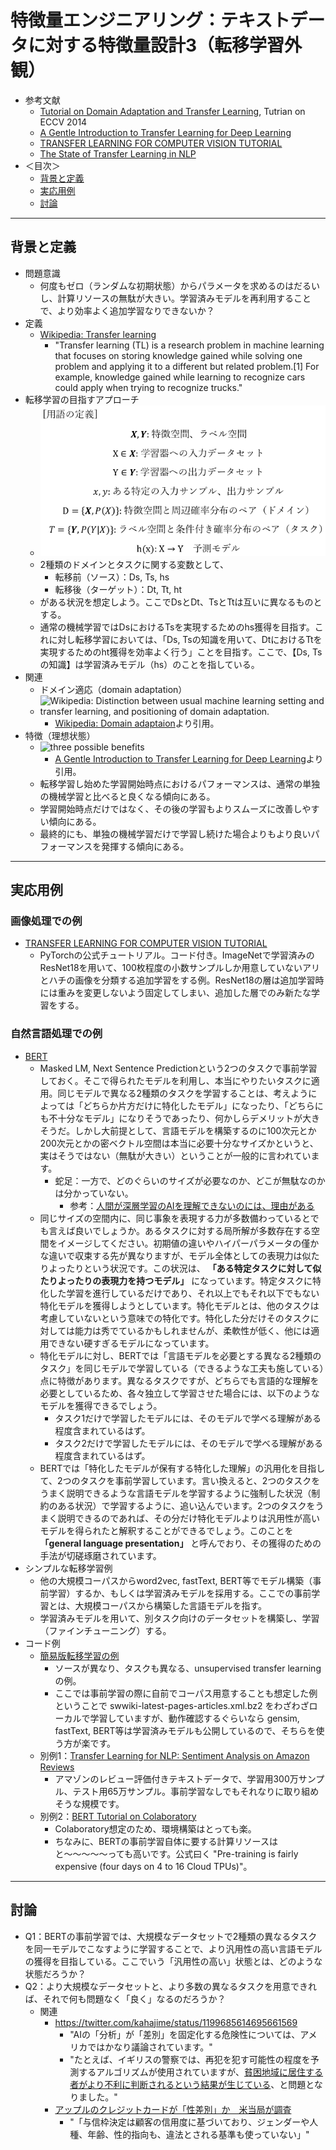 # 特徴量エンジニアリング：テキストデータに対する特徴量設計3（転移学習外観）
- 参考文献
  - [Tutorial on Domain Adaptation and Transfer Learning](https://tommasit.wixsite.com/datl14tutorial/materials), Tutrian on ECCV 2014
  - [A Gentle Introduction to Transfer Learning for Deep Learning](https://machinelearningmastery.com/transfer-learning-for-deep-learning/)
  - [TRANSFER LEARNING FOR COMPUTER VISION TUTORIAL](https://pytorch.org/tutorials/beginner/transfer_learning_tutorial.html)
  - [The State of Transfer Learning in NLP](https://ruder.io/state-of-transfer-learning-in-nlp/)
- ＜目次＞
  - <a href="#intro">背景と定義</a>
  - <a href="#application">実応用例</a>
  - <a href="#discussion">討論</a>

<hr>

## <a name="intro">背景と定義</a>
- 問題意識
  - 何度もゼロ（ランダムな初期状態）からパラメータを求めるのはだるいし、計算リソースの無駄が大きい。学習済みモデルを再利用することで、より効率よく追加学習なりできないか？
- 定義
  - [Wikipedia: Transfer learning](https://en.wikipedia.org/wiki/Transfer_learning)
    - "Transfer learning (TL) is a research problem in machine learning that focuses on storing knowledge gained while solving one problem and applying it to a different but related problem.[1] For example, knowledge gained while learning to recognize cars could apply when trying to recognize trucks."
- 転移学習の目指すアプローチ
  - ![用語](./figs/transfer_learning_terms.png)
  - 2種類のドメインとタスクに関する変数として、
    - 転移前（ソース）：Ds, Ts, hs
    - 転移後（ターゲット）：Dt, Tt, ht
  - がある状況を想定しよう。ここでDsとDt、TsとTtは互いに異なるものとする。
  - 通常の機械学習ではDsにおけるTsを実現するためのhs獲得を目指す。これに対し転移学習においては、「Ds, Tsの知識を用いて、DtにおけるTtを実現するためのht獲得を効率よく行う」ことを目指す。ここで、【Ds, Tsの知識】は学習済みモデル（hs）のことを指している。
- 関連
  - ドメイン適応（domain adaptation）
  - ![Wikipedia: Distinction between usual machine learning setting and transfer learning, and positioning of domain adaptation.](https://upload.wikimedia.org/wikipedia/commons/thumb/1/11/Transfer_learning_and_domain_adaptation.png/640px-Transfer_learning_and_domain_adaptation.png)
    - [Wikipedia: Domain adaptaion](https://en.wikipedia.org/wiki/Domain_adaptation)より引用。
- 特徴（理想状態）
  - ![three possible benefits](https://3qeqpr26caki16dnhd19sv6by6v-wpengine.netdna-ssl.com/wp-content/uploads/2017/09/Three-ways-in-which-transfer-might-improve-learning.png)
    - [A Gentle Introduction to Transfer Learning for Deep Learning](https://machinelearningmastery.com/transfer-learning-for-deep-learning/)より引用。
  - 転移学習し始めた学習開始時点におけるパフォーマンスは、通常の単独の機械学習と比べると良くなる傾向にある。
  - 学習開始時点だけではなく、その後の学習もよりスムーズに改善しやすい傾向にある。
  - 最終的にも、単独の機械学習だけで学習し続けた場合よりもより良いパフォーマンスを発揮する傾向にある。

<hr>

## <a name="application">実応用例</a>
### 画像処理での例
- [TRANSFER LEARNING FOR COMPUTER VISION TUTORIAL](https://pytorch.org/tutorials/beginner/transfer_learning_tutorial.html)
  - PyTorchの公式チュートリアル。コード付き。ImageNetで学習済みのResNet18を用いて、100枚程度の小数サンプルしか用意していないアリとハチの画像を分類する追加学習をする例。ResNet18の層は追加学習時には重みを変更しないよう固定してしまい、追加した層でのみ新たな学習をする。

### 自然言語処理での例
- [BERT](https://github.com/google-research/bert)
  - Masked LM, Next Sentence Predictionという2つのタスクで事前学習しておく。そこで得られたモデルを利用し、本当にやりたいタスクに適用。同じモデルで異なる2種類のタスクを学習することは、考えようによっては「どちらか片方だけに特化したモデル」になったり、「どちらにも不十分なモデル」になりそうであったり、何かしらデメリットが大きそうだ。しかし大前提として、言語モデルを構築するのに100次元とか200次元とかの密ベクトル空間は本当に必要十分なサイズかというと、実はそうではない（無駄が大きい）ということが一般的に言われています。
    - 蛇足：一方で、どのぐらいのサイズが必要なのか、どこが無駄なのかは分かっていない。
      - 参考：[人間が深層学習のAIを理解できないのには、理由がある](https://globe.asahi.com/article/12872410)
  - 同じサイズの空間内に、同じ事象を表現する力が多数備わっているとでも言えば良いでしょうか。あるタスクに対する局所解が多数存在する空間をイメージしてください。初期値の違いやハイパーパラメータの僅かな違いで収束する先が異なりますが、モデル全体としての表現力は似たりよったりという状況です。この状況は、 **「ある特定タスクに対して似たりよったりの表現力を持つモデル」** になっています。特定タスクに特化した学習を進行しているだけであり、それ以上でもそれ以下でもない特化モデルを獲得しようとしています。特化モデルとは、他のタスクは考慮していないという意味での特化です。特化した分だけそのタスクに対しては能力は秀でているかもしれませんが、柔軟性が低く、他には適用できない硬すぎるモデルになっています。
  - 特化モデルに対し、BERTでは「言語モデルを必要とする異なる2種類のタスク」を同じモデルで学習している（できるような工夫も施している）点に特徴があります。異なるタスクですが、どちらでも言語的な理解を必要としているため、各々独立して学習させた場合には、以下のようなモデルを獲得できるでしょう。
    - タスク1だけで学習したモデルには、そのモデルで学べる理解がある程度含まれているはず。
    - タスク2だけで学習したモデルには、そのモデルで学べる理解がある程度含まれているはず。
  - BERTでは「特化したモデルが保有する特化した理解」の汎用化を目指して、2つのタスクを事前学習しています。言い換えると、2つのタスクをうまく説明できるような言語モデルを学習するように強制した状況（制約のある状況）で学習するように、追い込んでいます。2つのタスクをうまく説明できるのであれば、その分だけ特化モデルよりは汎用性が高いモデルを得られたと解釈することができるでしょう。このことを **「general language presentation」** と呼んでおり、その獲得のための手法が切磋琢磨されています。
- シンプルな転移学習例
  - 他の大規模コーパスからword2vec, fastText, BERT等でモデル構築（事前学習）するか、もしくは学習済みモデルを採用する。ここでの事前学習とは、大規模コーパスから構築した言語モデルを指す。
  - 学習済みモデルを用いて、別タスク向けのデータセットを構築し、学習（ファインチューニング）する。
- コード例
  - [簡易版転移学習の例](./simple_tranfer_learning.ipynb)
    - ソースが異なり、タスクも異なる、unsupervised transfer learningの例。
    - ここでは事前学習の際に自前でコーパス用意することも想定した例ということで swwiki-latest-pages-articles.xml.bz2 をわざわざローカルで学習していますが、動作確認するぐらいなら gensim, fastText, BERT等は学習済みモデルも公開しているので、そちらを使う方が楽です。
  - 別例1：[Transfer Learning for NLP: Sentiment Analysis on Amazon Reviews](https://github.com/feedly/ml-demos/blob/master/source/TransferLearningNLP.ipynb)
    - アマゾンのレビュー評価付きテキストデータで、学習用300万サンプル、テスト用65万サンプル。事前学習なしでもそれなりに取り組めそうな規模です。
  - 別例2：[BERT Tutorial on Colaboratory](https://colab.research.google.com/drive/1ywsvwO6thOVOrfagjjfuxEf6xVRxbUNO)
    - Colaboratory想定のため、環境構築はとっても楽。
    - ちなみに、BERTの事前学習自体に要する計算リソースはと〜〜〜〜〜っても高いです。公式曰く "Pre-training is fairly expensive (four days on 4 to 16 Cloud TPUs)"。

<hr>

## <a name="discussion">討論</a>
- Q1：BERTの事前学習では、大規模なデータセットで2種類の異なるタスクを同一モデルでこなすように学習することで、より汎用性の高い言語モデルの獲得を目指している。ここでいう「汎用性の高い」状態とは、どのような状態だろうか？
- Q2：より大規模なデータセットと、より多数の異なるタスクを用意できれば、それで何も問題なく「良く」なるのだろうか？
  - 関連
    - https://twitter.com/kahajime/status/1199685614695661569
      - "AIの「分析」が「差別」を固定化する危険性については、アメリカではかなり議論されています。"
      - "たとえば、イギリスの警察では、再犯を犯す可能性の程度を予測するアルゴリズムが使用されていますが、[貧困地域に居住する者がより不利に判断されるという結果が生じている](https://www.wired.co.uk/article/police-ai-uk-durham-hart-checkpoint-algorithm-edit)、と問題となりました。"
    - [アップルのクレジットカードが「性差別」か　米当局が調査](https://www.bbc.com/japanese/50370810)
      - "「与信枠決定は顧客の信用度に基づいており、ジェンダーや人種、年齢、性的指向も、違法とされる基準も使っていない」"

